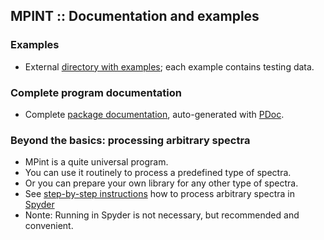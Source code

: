 MPINT :: Documentation and examples
-----------------------------------

### Examples

* External
  [directory with examples](https://www.dropbox.com/scl/fo/7axsdxnw03us29r8r0p5w/h?rlkey=l2hs3948fi2u9olcxxnysswrd&dl=0);
  each example contains testing data.

### Complete program documentation

* Complete [package documentation](./pdoc.html/index.html),
auto-generated with [PDoc](https://pdoc.dev).

### Beyond the basics: processing arbitrary spectra

* MPint is a quite universal program.
* You can use it routinely to process a predefined type of spectra.
* Or you can prepare your own library for any other type of spectra.
* See [step-by-step instructions](./run_in_spyder/spyder.html)
  how to process arbitrary spectra in
  [Spyder](https://www.spyder-ide.org)
* Nonte: Running in Spyder is not necessary, but recommended and convenient.
